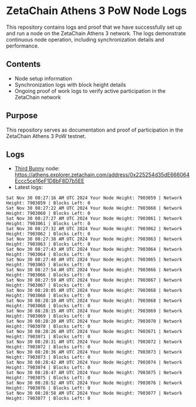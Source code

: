 # ZetaChain Athens 3 PoW Node Logs
This repository contains logs and proof that we have successfully set up and run a node on the ZetaChain Athens 3 network. The logs demonstrate continuous node operation, including synchronization details and performance.

## Contents
- Node setup information
- Synchronization logs with block height details
- Ongoing proof of work logs to verify active participation in the ZetaChain network

## Purpose
This repository serves as documentation and proof of participation in the ZetaChain Athens 3 PoW testnet.

## Logs

- [Third Bunny](https://thirdbunny.xyz/) node: https://athens.explorer.zetachain.com/address/0x225254d35dE666064Eccc5ce16eF1D8bF8D7b5EE
- Latest logs:
```
Sat Nov 30 08:27:16 AM UTC 2024 Your Node Height: 7903059 | Network Height: 7903059 | Blocks Left: 0
Sat Nov 30 08:27:22 AM UTC 2024 Your Node Height: 7903060 | Network Height: 7903060 | Blocks Left: 0
Sat Nov 30 08:27:27 AM UTC 2024 Your Node Height: 7903061 | Network Height: 7903061 | Blocks Left: 0
Sat Nov 30 08:27:32 AM UTC 2024 Your Node Height: 7903062 | Network Height: 7903062 | Blocks Left: 0
Sat Nov 30 08:27:38 AM UTC 2024 Your Node Height: 7903063 | Network Height: 7903063 | Blocks Left: 0
Sat Nov 30 08:27:43 AM UTC 2024 Your Node Height: 7903064 | Network Height: 7903064 | Blocks Left: 0
Sat Nov 30 08:27:48 AM UTC 2024 Your Node Height: 7903065 | Network Height: 7903065 | Blocks Left: 0
Sat Nov 30 08:27:54 AM UTC 2024 Your Node Height: 7903066 | Network Height: 7903066 | Blocks Left: 0
Sat Nov 30 08:27:59 AM UTC 2024 Your Node Height: 7903067 | Network Height: 7903067 | Blocks Left: 0
Sat Nov 30 08:28:05 AM UTC 2024 Your Node Height: 7903068 | Network Height: 7903068 | Blocks Left: 0
Sat Nov 30 08:28:10 AM UTC 2024 Your Node Height: 7903068 | Network Height: 7903068 | Blocks Left: 0
Sat Nov 30 08:28:15 AM UTC 2024 Your Node Height: 7903069 | Network Height: 7903069 | Blocks Left: 0
Sat Nov 30 08:28:20 AM UTC 2024 Your Node Height: 7903070 | Network Height: 7903070 | Blocks Left: 0
Sat Nov 30 08:28:26 AM UTC 2024 Your Node Height: 7903071 | Network Height: 7903071 | Blocks Left: 0
Sat Nov 30 08:28:31 AM UTC 2024 Your Node Height: 7903072 | Network Height: 7903072 | Blocks Left: 0
Sat Nov 30 08:28:36 AM UTC 2024 Your Node Height: 7903073 | Network Height: 7903073 | Blocks Left: 0
Sat Nov 30 08:28:42 AM UTC 2024 Your Node Height: 7903074 | Network Height: 7903074 | Blocks Left: 0
Sat Nov 30 08:28:47 AM UTC 2024 Your Node Height: 7903075 | Network Height: 7903075 | Blocks Left: 0
Sat Nov 30 08:28:52 AM UTC 2024 Your Node Height: 7903076 | Network Height: 7903076 | Blocks Left: 0
Sat Nov 30 08:28:58 AM UTC 2024 Your Node Height: 7903077 | Network Height: 7903077 | Blocks Left: 0
```
